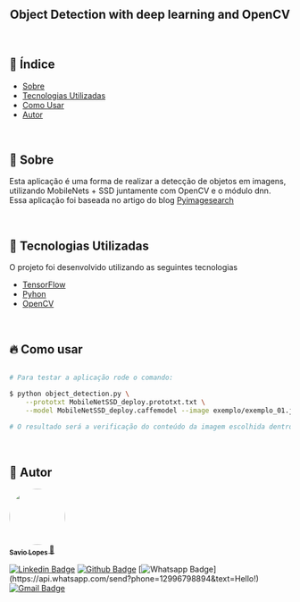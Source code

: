 <h2 align="center">
    <b>Object Detection with deep learning and OpenCV</b> 
</h2>

<br> 

## :memo: Índice 

- [Sobre](#sobre)
- [Tecnologias Utilizadas](#tecnologias-utilizadas)
- [Como Usar](#usar)
- [Autor](#autor)

<br> 

<a id="sobre"></a>

## :bookmark: Sobre

Esta aplicação é uma forma de realizar a detecção de objetos em imagens, utilizando MobileNets + SSD juntamente com OpenCV e o módulo dnn.
<br>
Essa aplicação foi baseada no artigo do blog [Pyimagesearch](https://www.pyimagesearch.com/2017/09/11/object-detection-with-deep-learning-and-opencv/)

<br> 

<a id="tecnologias-utilizadas"></a>

## :rocket: Tecnologias Utilizadas

O projeto foi desenvolvido utilizando as seguintes tecnologias

- [TensorFlow](https://www.tensorflow.org/lite/models/object_detection/overview)
- [Pyhon](https://www.python.org/)
- [OpenCV](https://www.python.org/)

<br> 

<a id="usar"></a>

## :fire: Como usar


```sh

# Para testar a aplicação rode o comando:

$ python object_detection.py \
	--prototxt MobileNetSSD_deploy.prototxt.txt \
	--model MobileNetSSD_deploy.caffemodel --image exemplo/exemplo_01.jpg 
	
# O resultado será a verificação do conteúdo da imagem escolhida dentro do diretório exemplo (a imagem em questão é exemplo_01.jpg)

```
<br>

<a id="autor"></a>

## 🦸 Autor

<a href="https://github.com/savio-2-lopes">
 <img style="border-radius: 50%;" src="https://avatars2.githubusercontent.com/u/60948849?s=460&u=689ef123d3278304945aca213bed7413645ea4a7&v=4" width="100px;" alt=""/>
 <br>
 <sub><b>    Savio Lopes </b></sub></a> <a href="https://github.com/savio-2-lopes" title="Github">  🚀</a>
 <br>
 
 
[![Linkedin Badge](https://img.shields.io/badge/savio-lopes-blue?style=flat-square&logo=Linkedin&logoColor=white&link=https://https://www.linkedin.com/in/savio-lopes/)](https://www.linkedin.com/in/savio-lopes/) 
[![Github Badge](https://img.shields.io/badge/-Github-000?style=flat-square&logo=Github&logoColor=white&link=https://github.com/savio-2-lopes)](https://github.com/savio-2-lopes)
[![Whatsapp Badge](https://img.shields.io/badge/-Whatsapp-4CA143?style=flat-square&labelColor=4CA143&logo=whatsapp&logoColor=white&link=https://api.whatsapp.com/send?phone=12996798894&text=Hello!)](https://api.whatsapp.com/send?phone=12996798894&text=Hello!)
[![Gmail Badge](https://img.shields.io/badge/-Gmail-c14438?style=flat-square&logo=Gmail&logoColor=white&link=mailto:savioaugulopes@gmail.com)](mailto:savioaugulopes@gmail.com)

